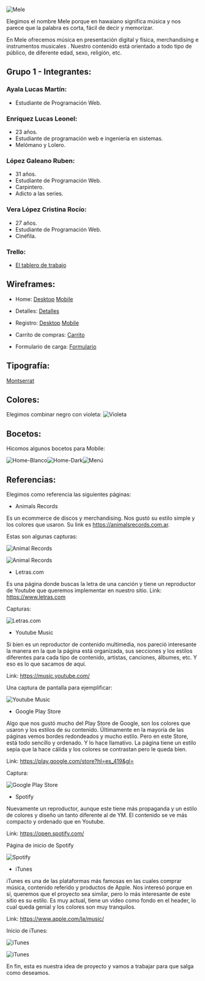 
![Mele](https://github.com/leoterry1/grupo_1_mele/blob/main/Site/public/wireframes/estilo/mele.png?raw=true "Logo Mele")

Elegimos el nombre Mele porque en hawaiano significa música y nos parece que la palabra es corta, fácil de decir y memorizar.

En Mele ofrecemos música en presentación digital y física, merchandising e instrumentos musicales .
Nuestro contenido está orientado a todo tipo de público, de diferente edad, sexo, religión, etc. 

## Grupo 1 - Integrantes:

### Ayala Lucas Martín:
   - Estudiante de Programación Web.
### Enríquez Lucas Leonel:
   - 23 años.
   - Estudiante de programación web e ingeniería en sistemas.
   - Melómano y Lolero.
### López Galeano Ruben:
   - 31 años.
   - Estudiante de Programación Web.
   - Carpintero.
   - Adicto a las series.
### Vera López Cristina Rocío:
   - 27 años.
   - Estudiante de Programación Web.
   - Cinéfila.
   
   ### Trello: 
   * [ El tablero de trabajo ](https://trello.com/b/Xsn1jOMu/grupo1mele) 

## Wireframes:

- Home:
[Desktop](https://github.com/leoterry1/grupo_1_mele/blob/main/Site/public/wireframes/desktop1.jpg) 
[Mobile](https://github.com/leoterry1/grupo_1_mele/blob/main/Site/public/wireframes/mobile1.jpg)

- Detalles: 
[Detalles](https://github.com/leoterry1/grupo_1_mele/blob/main/Site/public/wireframes/Detalles1.png)

- Registro:
[Desktop](https://github.com/leoterry1/grupo_1_mele/blob/main/Site/public/wireframes/registro1.jpg)
[Mobile](https://github.com/leoterry1/grupo_1_mele/blob/main/Site/public/wireframes/registro_mobile1.jpg)

- Carrito de compras:
[Carrito](https://github.com/leoterry1/grupo_1_mele/blob/main/Site/public/wireframes/carrito-de-compras.png)

- Formulario de carga:
[Formulario](https://github.com/leoterry1/grupo_1_mele/blob/main/Site/public/wireframes/formulario_de_carga1.png)

## Tipografía:

[Montserrat](https://fonts.google.com/specimen/Montserrat?query=mon)

## Colores:
Elegimos combinar negro con violeta:
![Violeta](https://github.com/leoterry1/grupo_1_mele/blob/main/Site/public/wireframes/estilo/Violeta.jpeg?raw=true "Violeta")

## Bocetos: 
Hicomos algunos bocetos para Mobile:

![Home-Blanco](https://github.com/leoterry1/grupo_1_mele/blob/main/Site/public/wireframes/bocetos/buscador.png?raw=true "Home Blanco")![Home-Dark](https://github.com/leoterry1/grupo_1_mele/blob/main/Site/public/wireframes/bocetos/iPhone%208%20Plus%20-%201black.jpg?raw=true "Home Dark")![Menú](https://github.com/leoterry1/grupo_1_mele/blob/main/Site/public/wireframes/bocetos/nav-menu.png?raw=true "Menú")

## Referencias:

Elegimos como referencia las siguientes páginas:

- Animals Records

Es un ecommerce de discos y merchandising. Nos gustó su estilo simple y los colores que usaron. 
Su link es https://animalsrecords.com.ar.

Estas son algunas capturas:

![Animal Records](https://github.com/leoterry1/grupo_1_mele/blob/main/Site/public/wireframes/referencias/animals_1.jpg")

![Animal Records](https://github.com/leoterry1/grupo_1_mele/blob/main/Site/public/wireframes/referencias/animals_2.jpg)

- Letras.com

Es una página donde buscas la letra de una canción y tiene un reproductor de Youtube que queremos implementar en nuestro sitio.
Link: https://www.letras.com

Capturas:

![Letras.com](https://github.com/leoterry1/grupo_1_mele/blob/main/Site/public/wireframes/referencias/letras_1.jpg?raw=true "Letras.com")

- Youtube Music

Si bien es un reproductor de contenido multimedia, nos pareció interesante la manera en la que la página está organizada, sus secciones y los estilos diferentes para cada tipo de contenido, artistas, canciones, álbumes, etc. Y eso es lo que sacamos de aquí.

Link: https://music.youtube.com/

Una captura de pantalla para ejemplificar:

![Youtube Music](https://github.com/leoterry1/grupo_1_mele/blob/main/Site/public/wireframes/referencias/youtube.jpg")

- Google Play Store

Algo que nos gustó mucho del Play Store de Google, son los colores que usaron y los estilos de su contenido. Últimamente en la mayoría de las páginas vemos bordes redondeados y mucho estilo. Pero en este Store, está todo sencillo y ordenado. Y lo hace llamativo. La página tiene un estilo sepia que la hace cálida y los colores se contrastan pero le queda bien.

Link: https://play.google.com/store?hl=es_419&gl=

Captura:

![Google Play Store](https://github.com/leoterry1/grupo_1_mele/blob/main/Site/public/wireframes/referencias/playstore.jpg?raw=true "Google Play Store")

- Spotify 

Nuevamente un reproductor, aunque este tiene más propaganda y un estilo de colores y diseño un tanto diferente al de YM.
El contenido se ve más compacto y ordenado que en Youtube. 

Link: https://open.spotify.com/

Página de inicio de Spotify

![Spotify](https://github.com/leoterry1/grupo_1_mele/blob/main/Site/public/wireframes/referencias/spotify.jpg?raw=true "Spotify")

- iTunes

iTunes es una de las plataformas más famosas en las cuales comprar música, contenido referido y productos de Apple. Nos interesó porque en sí, queremos que el proyecto sea similar, pero lo más interesante de este sitio es su estilo. Es muy actual, tiene un video como fondo en el header, lo cual queda genial y los colores son muy tranquilos. 

Link: https://www.apple.com/la/music/

Inicio de iTunes:

![iTunes](https://github.com/leoterry1/grupo_1_mele/blob/main/Site/public/wireframes/referencias/iTunes_1.jpg?raw=true "Animals Records")

![iTunes](https://github.com/leoterry1/grupo_1_mele/blob/main/Site/public/wireframes/referencias/iTunes_2.jpg?raw=true "Animals Records")


En fin, esta es nuestra idea de proyecto y vamos a trabajar para que salga como deseamos. 
